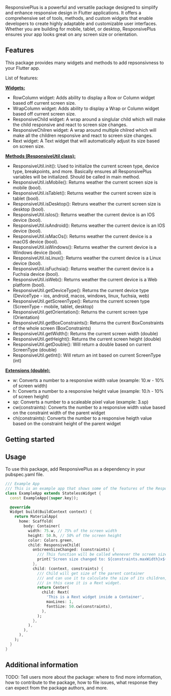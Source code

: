 <!--
This README describes the package. If you publish this package to pub.dev,
this README's contents appear on the landing page for your package.

For information about how to write a good package README, see the guide for
[writing package pages](https://dart.dev/guides/libraries/writing-package-pages).

For general information about developing packages, see the Dart guide for
[creating packages](https://dart.dev/guides/libraries/create-library-packages)
and the Flutter guide for
[developing packages and plugins](https://flutter.dev/developing-packages).
-->

ResponsivePlus is a powerful and versatile package designed to simplify and enhance responsive design in Flutter applications. It offers a comprehensive set of tools, methods, and custom widgets that enable developers to create highly adaptable and customizable user interfaces. Whether you are building for mobile, tablet, or desktop, ResponsivePlus ensures your app looks great on any screen size or orientation.

## Features

This package provides many widgets and methods to add repsonsivness to your Flutter app.

List of features:

<b><u>Widgets:</u></b>

- RowColumn widget: Adds ability to display a Row or Column widget based off current screen size.
- WrapColumn widget: Adds ability to display a Wrap or Column widget based off current screen size.
- ResponsiveChild widget: A wrap around a singlular child which will make the child responsive and react to screen size changes.
- ResponsiveChilren widget: A wrap around multiple chilred which will make all the children responsive and react to screen size changes.
- Rext widget: A Text widget that will automatically adjust its size based on screen size.

<b><u>Methods (ResponsiveUtil class):</u></b>

- ResponsiveUtil.init(): Used to initialize the current screen type, device type, breakpoints, and more. Basically ensures all ResponsivePlus variables will be initialized. Should be called in main method.
- ResponsiveUtil.isMobile(): Returns weather the current screen size is mobile (bool).
- ResponsiveUtil.isTablet(): Returns weather the current screen size is tablet (bool).
- ResponsiveUtil.isDesktop(): Retruns weather the current screen size is desktop (bool).
- ResponsiveUtil.isIos(): Returns weather the current device is an IOS device (bool).
- ResponsiveUtil.isAndroid(): Returns weather the current device is an IOS device (bool).
- ResponsiveUtil.isMacOs(): Returns weather the current device is a macOS device (bool).
- ResponsiveUtil.isWindows(): Returns weather the current device is a Windows device (bool).
- ResponsiveUtil.isLinux(): Returns weather the current device is a Linux device (bool).
- ResponsiveUtil.isFuchsia(): Returns weather the current device is a Fuchsia device (bool).
- ResponsiveUtil.isWeb(): Returns weather the current device is a Web platform (bool).
- ResponsiveUtil.getDeviceType(): Returns the current device type (DeviceType - ios, android, macos, windows, linux, fuchsia, web)
- ResponsiveUtil.getScreenType(): Returns the current screen type (ScreenType - mobile, tablet, desktop)
- ResponsiveUtil.getOrientation(): Returns the current screen type (Orientation)
- ResponsiveUtil.getBoxConstraints(): Returns the current BoxConstraints of the whole screen (BoxConstraints)
- ResponsiveUtil.getWidth(): Returns the current screen width (double)
- ResponsiveUtil.getHeight(): Returns the current screen height (double)
- ResponsiveUtil.getDouble(): Will return a double based on current ScreenType (double)
- ResponsiveUtil.getInt(): Will return an int based on current ScreenType (int)

<u><b>Extensions (double):</b></u>

- w: Converts a number to a responsive width value (example: 10.w - 10% of screen width)
- h: Converts a number to a responsive height value (example: 10.h - 10% of screen height)
- sp: Converts a number to a scaleable pixel value (example: 3.sp)
- cw(constraints): Converts the number to a responsive width value based on the constraint width of the parent widget
- ch(constraints): Converts the number to a responsive heigth value based on the constraint height of the parent widget

## Getting started

## Usage

To use this package, add ResponsivePlus as a dependency in your pubspec.yaml file.

```dart
/// Example App
/// This is an example app that shows some of the features of the ResponsivePlus package.
class ExampleApp extends StatelessWidget {
  const ExampleApp({super.key});

  @override
  Widget build(BuildContext context) {
    return MaterialApp(
      home: Scaffold(
        body: Container(
          width: 75.w, // 75% of the screen width
          height: 50.h, // 50% of the screen height
          color: Colors.green,
          child: ResponsiveChild(
            onScreenSizeChanged: (constraints) {
              /// This function will be called whenever the screen size changes
              print('Screen size changed to: ${constraints.maxWidth}x${constraints.maxHeight}');
            },
            child: (context, constraints) {
              /// Child will get size of the parent container
              /// and can use it to calculate the size of its children,
              /// in this case it is a Rext widget.
              return Center(
                child: Rext(
                  'This is a Rext widget inside a Container',
                  maxLines: 1,
                  fontSize: 50.cw(constraints),
                ),
              );
            },
          ),
        ),
      ),
    );
  }
}

```

## Additional information

TODO: Tell users more about the package: where to find more information, how to
contribute to the package, how to file issues, what response they can expect
from the package authors, and more.
